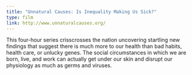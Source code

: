 ```yaml
---
title: "Unnatural Causes: Is Inequality Making Us Sick?"
type: film
link: http://www.unnaturalcauses.org/
---
```


This four-hour series crisscrosses the nation uncovering startling new findings that suggest there is much more to our health than bad habits, health care, or unlucky genes. The social circumstances in which we are born, live, and work can actually get under our skin and disrupt our physiology as much as germs and viruses.
